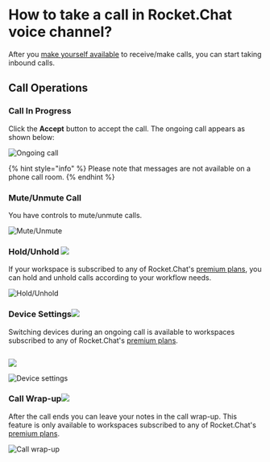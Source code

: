 # How to take a call in Rocket.Chat voice channel?

After you [make yourself available](how-to-make-myself-available-to-accept-calls.md) to receive/make calls, you can start taking inbound calls.

## **Call Operations**

### **Call In Progress**

Click the **Accept** button to accept the call. The ongoing call appears as shown below:

![Ongoing call](<../../../.gitbook/assets/image (111).png>)

{% hint style="info" %}
Please note that messages are not available on a phone call room.
{% endhint %}

### Mute/Unmute Call

You have controls to mute/unmute calls.

![Mute/Unmute](<../../../.gitbook/assets/image (456).png>)

### Hold/Unhold ![](../../../.gitbook/assets/Premium.svg)

If your workspace is subscribed to any of Rocket.Chat's [premium plans](../../../readme/our-plans.md), you can hold and unhold calls according to your workflow needs.

![Hold/Unhold](<../../../.gitbook/assets/image (546).png>)

### Device Settings![](../../../.gitbook/assets/Premium.svg)

Switching devices during an ongoing call is available to workspaces subscribed to any of Rocket.Chat's [premium plans](../../../readme/our-plans.md).

<figure><img src="../../../.gitbook/assets/image (1229).png" alt=""><figcaption></figcaption></figure>

![](<../../../.gitbook/assets/image (1229).png>)

![Device settings](<../../../.gitbook/assets/image (1276).png>)

### Call Wrap-up![](../../../.gitbook/assets/Premium.svg)

After the call ends you can leave your notes in the call wrap-up. This feature is only available to workspaces subscribed to any of Rocket.Chat's [premium plans](../../../readme/our-plans.md).

![Call wrap-up](<../../../.gitbook/assets/image (171).png>)
